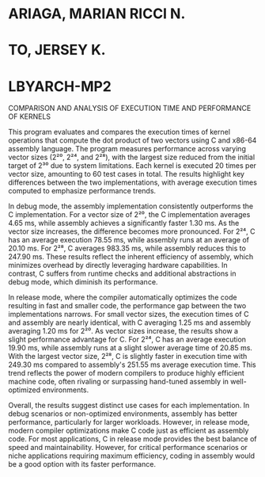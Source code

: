 # ARIAGA, MARIAN RICCI N.
# TO, JERSEY K.
# LBYARCH-MP2

COMPARISON AND ANALYSIS OF EXECUTION TIME AND PERFORMANCE OF KERNELS

This program evaluates and compares the execution times of kernel operations that compute the dot product of two vectors using C and x86-64 assembly language. The program measures performance across varying vector sizes (2²⁰, 2²⁴, and 2²⁸), with the largest size reduced from the initial target of 2³⁰ due to system limitations. Each kernel is executed 20 times per vector size, amounting to 60 test cases in total. The results highlight key differences between the two implementations, with average execution times computed to emphasize performance trends.

In debug mode, the assembly implementation consistently outperforms the C implementation. For a vector size of 2²⁰, the C implementation averages 4.65 ms, while assembly achieves a significantly faster 1.30 ms. As the vector size increases, the difference becomes more pronounced. For 2²⁴, C has an average execution 78.55 ms, while assembly runs at an average of 20.10 ms. For 2²⁸, C averages 983.35 ms, while assembly reduces this to 247.90 ms. These results reflect the inherent efficiency of assembly, which minimizes overhead by directly leveraging hardware capabilities. In contrast, C suffers from runtime checks and additional abstractions in debug mode, which diminish its performance.

In release mode, where the compiler automatically optimizes the code resulting in fast and smaller code, the performance gap between the two implementations narrows. For small vector sizes, the execution times of C and assembly are nearly identical, with C averaging 1.25 ms and assembly averaging 1.20 ms for 2²⁰. As vector sizes increase, the results show a slight performance advantage for C.  For 2²⁴, C has an average execution 19.90 ms, while assembly runs at a slight slower average time of 20.85 ms. With the largest vector size,  2²⁸, C is slightly faster in execution time with 249.30 ms compared to assembly's 251.55 ms average execution time. This trend reflects the power of modern compilers to produce highly efficient machine code, often rivaling or surpassing hand-tuned assembly in well-optimized environments.

Overall, the results suggest distinct use cases for each implementation. In debug scenarios or non-optimized environments, assembly has better performance, particularly for larger workloads. However, in release mode, modern compiler optimizations make C code just as efficient as assembly code. For most applications, C in release mode provides the best balance of speed and maintainability. However, for critical performance scenarios or niche applications requiring maximum efficiency, coding in assembly would be a good option with its faster performance.